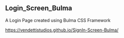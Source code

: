 ## Login_Screen_Bulma

A Login Page created using Bulma CSS Framework

https://vendettistudios.github.io/SignIn-Screen-Bulma/
